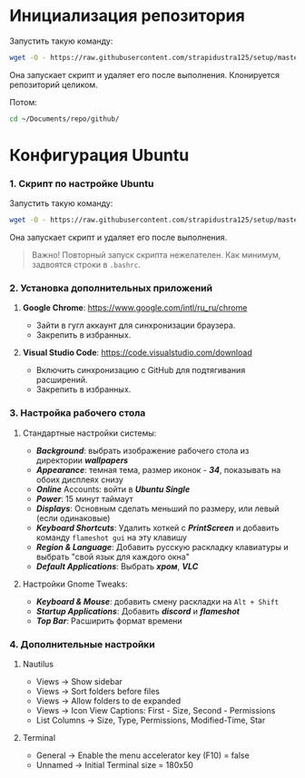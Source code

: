 # Инициализация репозитория

Запустить такую команду:

```bash
wget -O - https://raw.githubusercontent.com/strapidustra125/setup/master/scripts/init_this_repo.sh | bash || rm -rf init_this_repo.sh
```

Она запускает скрипт и удаляет его после выполнения.
Клонируется репозиторий целиком.

Потом:

```bash
cd ~/Documents/repo/github/
```

# Конфигурация Ubuntu

### 1. Скрипт по настройке Ubuntu

Запустить такую команду:

```bash
wget -O - https://raw.githubusercontent.com/strapidustra125/setup/master/scripts/configure_ubuntu.sh | bash || rm -rf configure_ubuntu.sh
```

Она запускает скрипт и удаляет его после выполнения.

> Важно! Повторный запуск скрипта нежелателен. Как минимум, задвоятся строки в ```.bashrc```.

### 2. Установка дополнительных приложений

1. **Google Chrome**: https://www.google.com/intl/ru_ru/chrome
    - Зайти в гугл аккаунт для синхронизации браузера.
    - Закрепить в избранных.

2. **Visual Studio Code**: https://code.visualstudio.com/download
    - Включить синхронизацию с GitHub для подтягивания расширений.
    - Закрепить в избранных.

### 3. Настройка рабочего стола

1. Стандартные настройки системы:
    - **_Background_**: выбрать изображение рабочего стола из директории **_wallpapers_**
    - **_Appearance_**: темная тема, размер иконок - **_34_**, показывать на обоих дисплеях снизу
    - **_Online_** Accounts: войти в **_Ubuntu Single_**
    - **_Power_**: 15 минут таймаут
    - **_Displays_**: Основным сделать меньший по размеру, или левый (если одинаковые)
    - **_Keyboard Shortcuts_**: Удалить хоткей с **_PrintScreen_** и добавить команду ```flameshot gui``` на эту клавишу
    - **_Region & Language_**: Добавить русскую раскладку клавиатуры и выбрать "свой язык для каждого окна"
    - **_Default Applications_**: Выбрать **_хром_**, **_VLC_**

2. Настройки Gnome Tweaks:
    - **_Keyboard & Mouse_**: добавить смену раскладки на ```Alt + Shift```
    - **_Startup Applications_**: Добавить **_discord_** и **_flameshot_**
    - **_Top Bar_**: Расширить формат времени

### 4. Дополнительные настройки

1. Nautilus
    - Views -> Show sidebar
    - Views -> Sort folders before files
    - Views -> Allow folders to de expanded
    - Views -> Icon View Captions: First - Size, Second - Permissions
    - List Columns -> Size, Type, Permissions, Modified-Time, Star

2. Terminal
    - General -> Enable the menu accelerator key (F10) = false
    - Unnamed -> Initial Terminal size = 180x50
